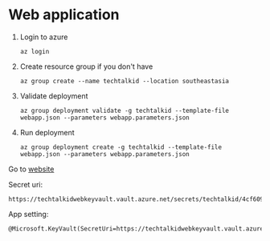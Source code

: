 # Web application

1. Login to azure
    ```
    az login
    ```

2. Create resource group if you don't have
    ```
    az group create --name techtalkid --location southeastasia
    ```
3. Validate deployment
    ```
    az group deployment validate -g techtalkid --template-file webapp.json --parameters webapp.parameters.json
    ```
4. Run deployment
    ```
    az group deployment create -g techtalkid --template-file webapp.json --parameters webapp.parameters.json
    ```

Go to [website](https://techtalkidweb-webapp.azurewebsites.net/)


Secret uri:
```
https://techtalkidwebkeyvault.vault.azure.net/secrets/techtalkid/4cf60922ef8b403388c79ad30e1883ac
```

App setting:
```
@Microsoft.KeyVault(SecretUri=https://techtalkidwebkeyvault.vault.azure.net/secrets/techtalkid/4cf60922ef8b403388c79ad30e1883ac)
```